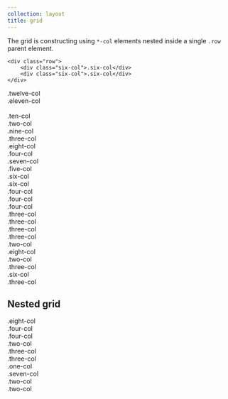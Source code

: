 ```yaml
---
collection: layout
title: grid
---
```


The grid is constructing using `*-col` elements nested inside a single `.row` parent element.

```
<div class="row">
    <div class="six-col">.six-col</div>
    <div class="six-col">.six-col</div>
</div>
```

<div class="row">
    <div class="twelve-col box">.twelve-col</div>
    <div class="eleven-col box">.eleven-col</div>
    <div class="one-col last-col box">&nbsp;</div>
    <div class="ten-col box">.ten-col</div>
    <div class="two-col last-col box">.two-col</div>
    <div class="nine-col box">.nine-col</div>
    <div class="three-col last-col box">.three-col</div>
    <div class="eight-col box">.eight-col</div>
    <div class="four-col last-col box">.four-col</div>
    <div class="seven-col box">.seven-col</div>
    <div class="five-col last-col box">.five-col</div>
    <div class="six-col box">.six-col</div>
    <div class="six-col last-col box">.six-col</div>
    <div class="four-col box">.four-col</div>
    <div class="four-col box">.four-col</div>
    <div class="four-col last-col box">.four-col</div>
    <div class="three-col box">.three-col</div>
    <div class="three-col box">.three-col</div>
    <div class="three-col box">.three-col</div>
    <div class="three-col last-col box">.three-col</div>
    <div class="two-col box">.two-col</div>
    <div class="eight-col box">.eight-col</div>
    <div class="two-col last-col box">.two-col</div>
    <div class="three-col box">.three-col</div>
    <div class="six-col box">.six-col</div>
    <div class="three-col last-col box">.three-col</div>
</div>

<div class="row">
    <h2>Nested grid</h2>
    <div class="twelve-col box u-text-center">
        <div class="eight-col box">.eight-col</div>
        <div class="four-col last-col box">.four-col</div>
    </div>
    <div class="six-col box u-text-center">
        <div class="four-col box">.four-col</div>
        <div class="two-col last-col box">.two-col</div>
    </div>
    <div class="six-col last-col box u-text-center">
        <div class="three-col box">.three-col</div>
        <div class="three-col last-col box">.three-col</div>
    </div>
    <div class="eight-col box u-text-center">
        <div class="one-col box">.one-col</div>
        <div class="seven-col last-col box">.seven-col</div>
    </div>
    <div class="four-col box u-text-center last-col">
        <div class="two-col box">.two-col</div>
        <div class="two-col last-col box">.two-col</div>
    </div>
</div>
